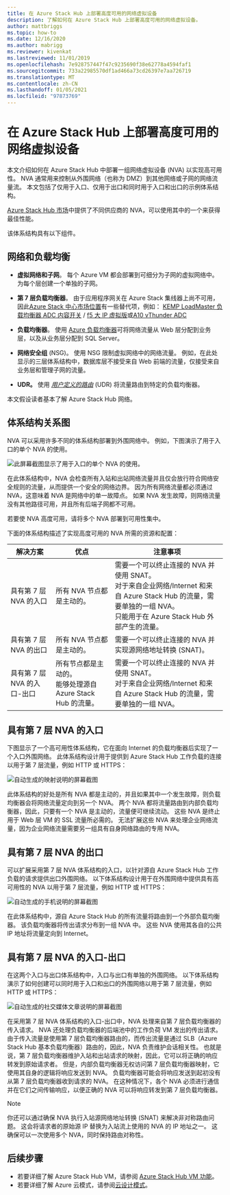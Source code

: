 ```yaml
---
title: 在 Azure Stack Hub 上部署高度可用的网络虚拟设备
description: 了解如何在 Azure Stack Hub 上部署高度可用的网络虚拟设备。
author: mattbriggs
ms.topic: how-to
ms.date: 12/16/2020
ms.author: mabrigg
ms.reviewer: kivenkat
ms.lastreviewed: 11/01/2019
ms.openlocfilehash: 7e928757447f47c9235690f38e62778a4594faf1
ms.sourcegitcommit: 733a22985570df1ad466a73cd26397e7aa726719
ms.translationtype: MT
ms.contentlocale: zh-CN
ms.lasthandoff: 01/05/2021
ms.locfileid: "97873769"
---
```

# <a name="deploy-highly-available-network-virtual-appliances-on-azure-stack-hub"></a>在 Azure Stack Hub 上部署高度可用的网络虚拟设备

本文介绍如何在 Azure Stack Hub 中部署一组网络虚拟设备 (NVA) 以实现高可用性。 NVA 通常用来控制从外围网络（也称为 DMZ）到其他网络或子网的网络流量流。 本文包括了仅用于入口、仅用于出口和同时用于入口和出口的示例体系结构。

[Azure Stack Hub 市场](../operator/azure-stack-marketplace-azure-items.md)中提供了不同供应商的 NVA，可以使用其中的一个来获得最佳性能。

该体系结构具有以下组件。

## <a name="networking-and-load-balancing"></a>网络和负载均衡

-   **虚拟网络和子网**。 每个 Azure VM 都会部署到可细分为子网的虚拟网络中。 为每个层创建一个单独的子网。

-   **第 7 层负载均衡器**。 由于应用程序网关在 Azure Stack 集线器上尚不可用，因此[Azure Stack 中心市场位置](../operator/azure-stack-marketplace-azure-items.md)有一些替代项，例如： [KEMP LoadMaster 负载均衡器 ADC 内容开关](https://azuremarketplace.microsoft.com/marketplace/apps/kemptech.vlm-azure) /  [f5 大 IP 虚拟版](https://azuremarketplace.microsoft.com/marketplace/apps/f5-networks.f5-big-ip-best)或[A10 vThunder ADC](https://azuremarketplace.microsoft.com/marketplace/apps/a10networks.vthunder-414-gr1)

-   **负载均衡器**。 使用 [Azure 负载均衡器](/azure/load-balancer/load-balancer-overview)可将网络流量从 Web 层分配到业务层，以及从业务层分配到 SQL Server。

-   **网络安全组** (NSG)。 使用 NSG 限制虚拟网络中的网络流量。 例如，在此处显示的三层体系结构中，数据库层不接受来自 Web 前端的流量，仅接受来自业务层和管理子网的流量。

-   **UDR。** 使用 [*用户定义的路由*](/azure/virtual-network/virtual-networks-udr-overview/) (UDR) 将流量路由到特定的负载均衡器。

本文假设读者基本了解 Azure Stack Hub 网络。

## <a name="architecture-diagrams"></a>体系结构关系图

NVA 可以采用许多不同的体系结构部署到外围网络中。 例如，下图演示了用于入口的单个 NVA 的使用。

![此屏幕截图显示了用于入口的单个 NVA 的使用。](./media/iaas-architecture-nva-architecture/iaas-architecture-nva-architecture-image1.svg)

在此体系结构中，NVA 会检查所有入站和出站网络流量并且仅会放行符合网络安全规则的流量，从而提供一个安全的网络边界。 因为所有网络流量都必须通过 NVA，这意味着 NVA 是网络中的单一故障点。 如果 NVA 发生故障，则网络流量没有其他路径可用，并且所有后端子网都不可用。

若要使 NVA 高度可用，请将多个 NVA 部署到可用性集中。

下面的体系结构描述了实现高度可用的 NVA 所需的资源和配置：

| 解决方案 | 优点 | 注意事项 |
| --- | --- | --- |
| 具有第 7 层 NVA 的入口 | 所有 NVA 节点都是主动的。 | 需要一个可以终止连接的 NVA 并使用 SNAT。<br>对于来自企业网络/Internet 和来自 Azure Stack Hub 的流量，需要单独的一组 NVA。<br>只能用于在 Azure Stack Hub 外部产生的流量。  |
| 具有第 7 层 NVA 的出口 | 所有 NVA 节点都是主动的。 | 需要一个可以终止连接的 NVA 并实现源网络地址转换 (SNAT)。 |
| 具有第 7 层 NVA 的入口-出口 | 所有节点都是主动的。<br>能够处理源自 Azure Stack Hub 的流量。 | 需要一个可以终止连接的 NVA 并使用 SNAT。<br>对于来自企业网络/Internet 和来自 Azure Stack Hub 的流量，需要单独的一组 NVA。 |

## <a name="ingress-with-layer-7-nvas"></a>具有第 7 层 NVA 的入口

下图显示了一个高可用性体系结构，它在面向 Internet 的负载均衡器后实现了一个入口外围网络。 此体系结构设计用于提供到 Azure Stack Hub 工作负载的连接以用于第 7 层流量，例如 HTTP 或 HTTPS：

![自动生成的映射说明的屏幕截图](./media/iaas-architecture-nva-architecture/iaas-architecture-nva-architecture-image2.svg)

此体系结构的好处是所有 NVA 都是主动的，并且如果其中一个发生故障，则负载均衡器会将网络流量定向到另一个 NVA。 两个 NVA 都将流量路由到内部负载均衡器，因此，只要有一个 NVA 是主动的，流量便可继续流动。 这些 NVA 是终止用于 Web 层 VM 的 SSL 流量所必需的。 无法扩展这些 NVA 来处理企业网络流量，因为企业网络流量需要另一组具有自身网络路由的专用 NVA。

## <a name="egress-with-layer-7-nvas"></a>具有第 7 层 NVA 的出口

可以扩展采用第 7 层 NVA 体系结构的入口，以针对源自 Azure Stack Hub 工作负载的请求提供出口外围网络。 以下体系结构设计用于在外围网络中提供具有高可用性的 NVA 以用于第 7 层流量，例如 HTTP 或 HTTPS：

![自动生成的手机说明的屏幕截图](./media/iaas-architecture-nva-architecture/iaas-architecture-nva-architecture-image4.svg)

在此体系结构中，源自 Azure Stack Hub 的所有流量将路由到一个外部负载均衡器。 该负载均衡器将传出请求分布到一组 NVA 中。 这些 NVA 使用其各自的公共 IP 地址将流量定向到 Internet。

## <a name="ingress-egress-with-layer-7--nvas"></a>具有第 7 层 NVA 的入口-出口

在这两个入口与出口体系结构中，入口与出口有单独的外围网络。 以下体系结构演示了如何创建可以同时用于入口和出口的外围网络以用于第 7 层流量，例如 HTTP 或 HTTPS：

![自动生成的社交媒体文章说明的屏幕截图](./media/iaas-architecture-nva-architecture/iaas-architecture-nva-architecture-image4.svg)

在采用第 7 层 NVA 体系结构的入口-出口中，NVA 处理来自第 7 层负载均衡器的传入请求。 NVA 还处理负载均衡器的后端池中的工作负荷 VM 发出的传出请求。 由于传入流量是使用第 7 层负载均衡器路由的，而传出流量是通过 SLB（Azure Stack Hub 基本负载均衡器）路由的，因此，NVA 负责维护会话相关性。 也就是说，第 7 层负载均衡器维护入站和出站请求的映射，因此，它可以将正确的响应转发到原始请求者。 但是，内部负载均衡器无权访问第 7 层负载均衡器映射，它使用其自身的逻辑将响应发送到 NVA。 负载均衡器可能会将响应发送到起初没有从第 7 层负载均衡器收到请求的 NVA。 在这种情况下，各个 NVA 必须进行通信并在它们之间传输响应，以便正确的 NVA 可以将响应转发到第 7 层负载均衡器。

> [!NOTE]  
> 你还可以通过确保 NVA 执行入站源网络地址转换 (SNAT) 来解决非对称路由问题。 这会将请求者的原始源 IP 替换为入站流上使用的 NVA 的 IP 地址之一。 这确保可以一次使用多个 NVA，同时保持路由对称性。

## <a name="next-steps"></a>后续步骤

- 若要详细了解 Azure Stack Hub VM，请参阅 [Azure Stack Hub VM 功能](azure-stack-vm-considerations.md)。  
- 若要详细了解 Azure 云模式，请参阅[云设计模式](/azure/architecture/patterns)。
